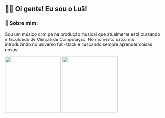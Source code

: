 ## 👋🏻 Oi gente! Eu sou o Luã!

### 🌙 Sobre mim:
Sou um músico com pé na produção musical que atualmente está cursando a faculdade de Ciência da Computação.
No momento estou me introduzindo no universo full-stack e buscando sempre aprender coisas novas!

<div>
  <a href="https://www.linkedin.com/in/lu%C3%A3-ornelas/">
    <img height="180em" src="https://github-readme-stats.vercel.app/api?username=luornel&show_icons=true&theme=synthwave"/>
<img height="180em" src="https://github-readme-stats.vercel.app/api/top-langs/?username=luornel&layout=compact&langs_count=16&theme=synthwave"/>
</div>
